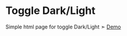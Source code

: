 # Toggle Dark/Light

Simple html page for toggle Dark/Light ➣ [Demo](https://chris1111.github.io/Toggle-Dark-Light/)
